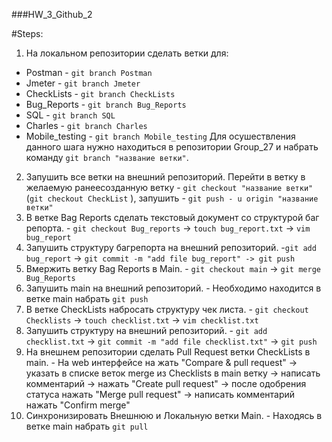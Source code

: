 ###HW_3_Github_2

#Steps:

1. На локальном репозитории сделать ветки для:
- Postman - `git branch Postman`
- Jmeter - `git branch Jmeter`
- CheckLists - `git branch CheckLists`
- Bug_Reports - `git branch Bug_Reports`
- SQL - `git branch SQL`
- Charles - `git branch Charles`
- Mobile_testing - `git branch Mobile_testing`
Для осушествления данного шага нужно находиться в репозитории Group_27 и набрать команду `git branch "название ветки"`.
2. Запушить все ветки на внешний репозиторий. 
Перейти в ветку в желаемую ранеесозданную ветку - `git checkout "название ветки"` (`git checkout CheckList` ), запушить - `git push - u origin "название ветки"`
3. В ветке Bag Reports сделать текстовый документ со структурой баг репорта. - `git checkout Bug_reports` -> `touch bug_report.txt` -> `vim bug_report`
4. Запушить структуру багрепорта на внешний репозиторий. -`git add bug_report` -> `git commit -m "add file bug_report" -> git push`
5. Вмержить ветку Bag Reports в Main. - `git checkout main` -> `git merge Bug_Reports`
6. Запушить main на внешний репозиторий. - Необходимо находится в ветке main набрать `git push`
7. В ветке CheckLists набросать структуру чек листа. - `git checkout Checklists` -> `touch checklist.txt` -> `vim checklist.txt`
8. Запушить структуру на внешний репозиторий. - `git add checklist.txt` -> `git commit -m "add file checklist.txt"` -> `git push`
9. На внешнем репозитории сделать Pull Request ветки CheckLists в main. - На web интерфейсе на жать "Compare & pull request" -> указать в списке веток merge из Checklists в main ветку -> написать комментарий -> нажать "Create pull request" -> после одобрения статуса нажать "Merge pull request" -> написать комментарий нажать "Confirm merge"
10. Синхронизировать Внешнюю и Локальную ветки Main. - Находясь в ветке main набрать `git pull`
